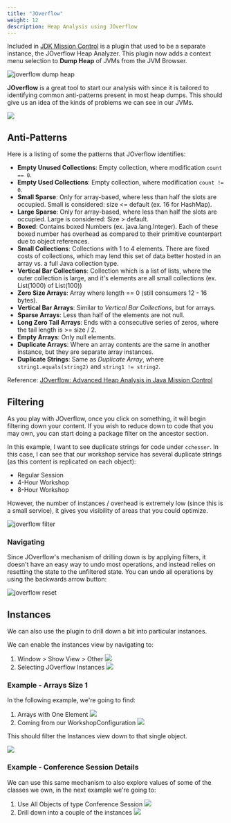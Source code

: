 ```yaml
---
title: "JOverflow"
weight: 12
description: Heap Analysis using JOverflow
---
```


Included in [JDK Mission Control](https://www.oracle.com/java/technologies/jdk-mission-control.html) is a plugin that used to be a separate instance, the JOverflow Heap Analyzer. This plugin now adds a context menu selection to __Dump Heap__ of JVMs from the JVM Browser.

![joverflow dump heap](/joverflow/dump_heap.png)

**JOverflow** is a great tool to start our analysis with since it is tailored to identifying common anti-patterns present in most heap dumps. This should give us an idea of the kinds of problems we can see in our JVMs.

![](/joverflow/main_page.png)

## Anti-Patterns

Here is a listing of some the patterns that JOverflow identifies:

* __Empty Unused Collections__: Empty collection, where modification `count == 0`.
* __Empty Used Collections__: Empty collection, where modification `count != 0`.
* __Small Sparse__: Only for array-based, where less than half the slots are occupied. 
Small is considered: size <= default (ex. 16 for HashMap).
* __Large Sparse__: Only for array-based, where less than half the slots are occupied. 
Large is considered: Size > default.
* __Boxed__: Contains boxed Numbers (ex. java.lang.Integer). Each of these boxed
number has overhead as compared to their primitive counterpart due to object references.
* __Small Collections__: Collections with 1 to 4 elements. There are fixed costs of collections, which may lend this
set of data better hosted in an array vs. a full Java collection type.
* __Vertical Bar Collections__: Collection which is a list of lists, where the outer collection
is large, and it's elements are all small collections (ex. List(1000) of List(100))
* __Zero Size Arrays__: Array where length == 0 (still consumers 12 - 16 bytes).
* __Vertical Bar Arrays__: Similar to _Vertical Bar Collections_, but for arrays.
* __Sparse Arrays__: Less than half of the elements are not null.
* __Long Zero Tail Arrays__: Ends with a consecutive series of zeros, where the tail length is >= size / 2.
* __Empty Arrays__: Only null elements.
* __Duplicate Arrays__: Where an array contents are the same in another instance, but they are separate array instances.
* __Duplicate Strings__: Same as _Duplicate Array_, where `string1.equals(string2)` and `string1 != string2`.

Reference: [JOverflow: Advanced Heap Analysis in Java Mission Control](https://www.youtube.com/watch?v=b-mv9iWY8kw)

## Filtering

As you play with JOverflow, once you click on something, it will begin filtering down your content. If you wish to reduce down to code that you may own, you can start doing a package filter on the ancestor section. 

In this example, I want to see duplicate strings for code under `cchesser`. In this case, I can see that our workshop service has several duplicate
strings (as this content is replicated on each object):
* Regular Session
* 4-Hour Workshop
* 8-Hour Workshop

However, the number of instances / overhead is extremely low (since this is a small service), it gives you visibility of areas that you could optimize.

![joverflow filter](/joverflow/duplicate_strings.png)

### Navigating

Since JOverflow's mechanism of drilling down is by applying filters, it doesn't have an easy way to undo most operations, and instead relies on resetting the state to the unfiltered state. You can undo all operations by using the backwards arrow button:

![joverflow reset](/joverflow/reset.png)

## Instances

We can also use the plugin to drill down a bit into particular instances. 

We can enable the instances view by navigating to:

1. Window > Show View > Other 
![](/joverflow/window_showview_other.png)
2. Selecting JOverflow Instances
![](/joverflow/show_instances.png)


### Example - Arrays Size 1

In the following example, we're going to find:

1. Arrays with One Element
![](/joverflow/arrays_one_element.png)
2. Coming from our WorkshopConfiguration
![](/joverflow/referrer_workshop_configuration.png)

This should filter the Instances view down to that single object.

![](/joverflow/config_instance.png)

### Example - Conference Session Details

We can use this same mechanism to also explore values of some of the classes we own, in the next example we're going to:

1. Use All Objects of type Conference Session
![](/joverflow/conference_sessions.png)
2. Drill down into a couple of the instances
![](/joverflow/conference_session_instances.png)
